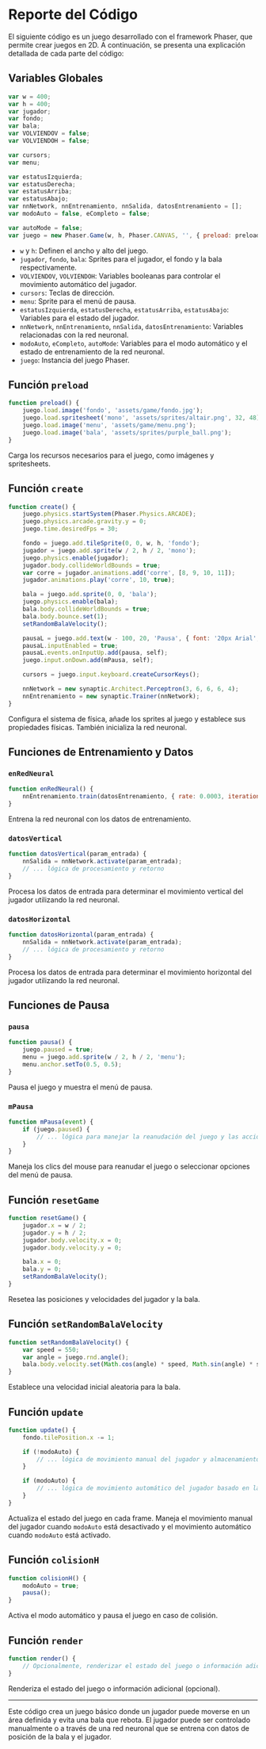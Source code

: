# Reporte del Código

El siguiente código es un juego desarrollado con el framework Phaser, que permite crear juegos en 2D. A continuación, se presenta una explicación detallada de cada parte del código:

## Variables Globales

```javascript
var w = 400;
var h = 400;
var jugador;
var fondo;
var bala;
var VOLVIENDOV = false;
var VOLVIENDOH = false;

var cursors;
var menu;

var estatusIzquierda;
var estatusDerecha;
var estatusArriba;
var estatusAbajo;
var nnNetwork, nnEntrenamiento, nnSalida, datosEntrenamiento = [];
var modoAuto = false, eCompleto = false;

var autoMode = false;
var juego = new Phaser.Game(w, h, Phaser.CANVAS, '', { preload: preload, create: create, update: update, render: render });
```

- `w` y `h`: Definen el ancho y alto del juego.
- `jugador`, `fondo`, `bala`: Sprites para el jugador, el fondo y la bala respectivamente.
- `VOLVIENDOV`, `VOLVIENDOH`: Variables booleanas para controlar el movimiento automático del jugador.
- `cursors`: Teclas de dirección.
- `menu`: Sprite para el menú de pausa.
- `estatusIzquierda`, `estatusDerecha`, `estatusArriba`, `estatusAbajo`: Variables para el estado del jugador.
- `nnNetwork`, `nnEntrenamiento`, `nnSalida`, `datosEntrenamiento`: Variables relacionadas con la red neuronal.
- `modoAuto`, `eCompleto`, `autoMode`: Variables para el modo automático y el estado de entrenamiento de la red neuronal.
- `juego`: Instancia del juego Phaser.

## Función `preload`

```javascript
function preload() {
    juego.load.image('fondo', 'assets/game/fondo.jpg');
    juego.load.spritesheet('mono', 'assets/sprites/altair.png', 32, 48);
    juego.load.image('menu', 'assets/game/menu.png');
    juego.load.image('bala', 'assets/sprites/purple_ball.png');
}
```

Carga los recursos necesarios para el juego, como imágenes y spritesheets.

## Función `create`

```javascript
function create() {
    juego.physics.startSystem(Phaser.Physics.ARCADE);
    juego.physics.arcade.gravity.y = 0;
    juego.time.desiredFps = 30;

    fondo = juego.add.tileSprite(0, 0, w, h, 'fondo');
    jugador = juego.add.sprite(w / 2, h / 2, 'mono');
    juego.physics.enable(jugador);
    jugador.body.collideWorldBounds = true;
    var corre = jugador.animations.add('corre', [8, 9, 10, 11]);
    jugador.animations.play('corre', 10, true);

    bala = juego.add.sprite(0, 0, 'bala');
    juego.physics.enable(bala);
    bala.body.collideWorldBounds = true;
    bala.body.bounce.set(1);
    setRandomBalaVelocity();

    pausaL = juego.add.text(w - 100, 20, 'Pausa', { font: '20px Arial', fill: '#fff' });
    pausaL.inputEnabled = true;
    pausaL.events.onInputUp.add(pausa, self);
    juego.input.onDown.add(mPausa, self);

    cursors = juego.input.keyboard.createCursorKeys();

    nnNetwork = new synaptic.Architect.Perceptron(3, 6, 6, 6, 4);
    nnEntrenamiento = new synaptic.Trainer(nnNetwork);
}
```

Configura el sistema de física, añade los sprites al juego y establece sus propiedades físicas. También inicializa la red neuronal.

## Funciones de Entrenamiento y Datos

### `enRedNeural`

```javascript
function enRedNeural() {
    nnEntrenamiento.train(datosEntrenamiento, { rate: 0.0003, iterations: 10000, shuffle: true });
}
```

Entrena la red neuronal con los datos de entrenamiento.

### `datosVertical`

```javascript
function datosVertical(param_entrada) {
    nnSalida = nnNetwork.activate(param_entrada);
    // ... lógica de procesamiento y retorno
}
```

Procesa los datos de entrada para determinar el movimiento vertical del jugador utilizando la red neuronal.

### `datosHorizontal`

```javascript
function datosHorizontal(param_entrada) {
    nnSalida = nnNetwork.activate(param_entrada);
    // ... lógica de procesamiento y retorno
}
```

Procesa los datos de entrada para determinar el movimiento horizontal del jugador utilizando la red neuronal.

## Funciones de Pausa

### `pausa`

```javascript
function pausa() {
    juego.paused = true;
    menu = juego.add.sprite(w / 2, h / 2, 'menu');
    menu.anchor.setTo(0.5, 0.5);
}
```

Pausa el juego y muestra el menú de pausa.

### `mPausa`

```javascript
function mPausa(event) {
    if (juego.paused) {
        // ... lógica para manejar la reanudación del juego y las acciones del menú de pausa
    }
}
```

Maneja los clics del mouse para reanudar el juego o seleccionar opciones del menú de pausa.

## Función `resetGame`

```javascript
function resetGame() {
    jugador.x = w / 2;
    jugador.y = h / 2;
    jugador.body.velocity.x = 0;
    jugador.body.velocity.y = 0;

    bala.x = 0;
    bala.y = 0;
    setRandomBalaVelocity();
}
```

Resetea las posiciones y velocidades del jugador y la bala.

## Función `setRandomBalaVelocity`

```javascript
function setRandomBalaVelocity() {
    var speed = 550;
    var angle = juego.rnd.angle();
    bala.body.velocity.set(Math.cos(angle) * speed, Math.sin(angle) * speed);
}
```

Establece una velocidad inicial aleatoria para la bala.

## Función `update`

```javascript
function update() {
    fondo.tilePosition.x -= 1;

    if (!modoAuto) {
        // ... lógica de movimiento manual del jugador y almacenamiento de datos de entrenamiento
    }

    if (modoAuto) {
        // ... lógica de movimiento automático del jugador basado en la red neuronal
    }
}
```

Actualiza el estado del juego en cada frame. Maneja el movimiento manual del jugador cuando `modoAuto` está desactivado y el movimiento automático cuando `modoAuto` está activado.

## Función `colisionH`

```javascript
function colisionH() {
    modoAuto = true;
    pausa();
}
```

Activa el modo automático y pausa el juego en caso de colisión.

## Función `render`

```javascript
function render() {
    // Opcionalmente, renderizar el estado del juego o información adicional
}
```

Renderiza el estado del juego o información adicional (opcional).

---

Este código crea un juego básico donde un jugador puede moverse en un área definida y evita una bala que rebota. El jugador puede ser controlado manualmente o a través de una red neuronal que se entrena con datos de posición de la bala y el jugador.